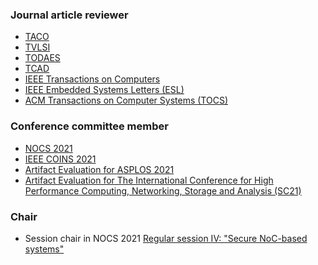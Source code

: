 ### Journal article reviewer
* <a href="https://dl.acm.org/journal/taco">TACO</a>
* <a href="http://tvlsi.egr.duke.edu/">TVLSI</a>
* <a href="https://dl.acm.org/journal/todaes">TODAES</a>
* <a href="https://ieee-ceda.org/publication/ieee-transactions-computer-aided-design-integrated-circuits-systems-tcad">TCAD</a>
* <a href="https://www.computer.org/csdl/journal/tc">IEEE Transactions on Computers</a>
* <a href="https://ieee-ceda.org/publication/ieee-embedded-systems-letters-esl">IEEE Embedded Systems Letters (ESL)</a>
* <a href="https://dl.acm.org/journal/tocs">ACM Transactions on Computer Systems (TOCS)</a>


### Conference committee member
* <a href="https://nocs2021.github.io/committee.html">NOCS 2021</a>
* <a href="https://coinsconf.com/wp-content/uploads/2021/05/CFP-CAS-2021-May2021.pdf">IEEE COINS 2021</a>
* <a href="https://ctuning.org/ae/asplos2021.html">Artifact Evaluation for ASPLOS 2021</a>
* <a href="https://sc21.supercomputing.org/planning-committee/">Artifact Evaluation for The International Conference for High Performance Computing, Networking, Storage and Analysis (SC21)</a>

### Chair
* Session chair in NOCS 2021 <a href="https://nocs2021.github.io/program.html">Regular session IV: "Secure NoC-based systems"</a>